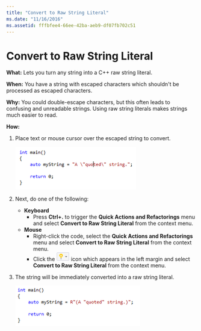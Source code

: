 ```yaml
---
title: "Convert to Raw String Literal"
ms.date: "11/16/2016"
ms.assetid: fffbfee4-66ee-42ba-aeb9-df07fb702c51
---
```


# Convert to Raw String Literal
**What:** Lets you turn any string into a C++ raw string literal.

**When:** You have a string with escaped characters which shouldn't be processed as escaped characters.

**Why:** You could double-escape characters, but this often leads to confusing and unreadable strings.  Using raw string literals makes strings much easier to read.

**How:**

1. Place text or mouse cursor over the escaped string to convert.

   ![Highlighted code](images/stringliteral_highlight.png)

1. Next, do one of the following:
   * **Keyboard**
     * Press **Ctrl+.** to trigger the **Quick Actions and Refactorings** menu and select **Convert to Raw String Literal** from the context menu.
   * **Mouse**
     * Right-click the code, select the **Quick Actions and Refactorings** menu and select **Convert to Raw String Literal** from the context menu.
     * Click the ![Lightbulb](images/bulb.png) icon which appears in the left margin and select **Convert to Raw String Literal** from the context menu.

1. The string will be immediately converted into a raw string literal.

   ![Raw String Literal result](images/stringliteral_result.png)